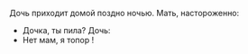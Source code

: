  Дочь приходит домой поздно ночью. Мать, настороженно:
- Дочка, ты пила?
Дочь:
- Нет мам, я топор !
